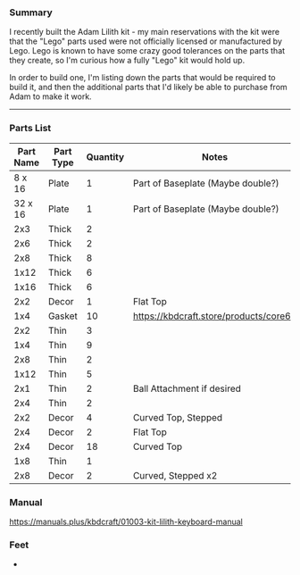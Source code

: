 ### Summary
I recently built the Adam Lilith kit - my main reservations with the kit were that the "Lego" parts used were not officially licensed or manufactured by Lego. Lego is known to have some crazy good tolerances on the parts that they create, so I'm curious how a fully "Lego" kit would hold up. 

In order to build one, I'm listing down the parts that would be required to build it, and then the additional parts that I'd likely be able to purchase from Adam to make it work.

---

### Parts List
| Part Name | Part Type | Quantity | Notes                                  |
| --------- | --------- | -------- | -------------------------------------- |
| 8 x 16    | Plate     | 1        | Part of Baseplate (Maybe double?)      |
| 32 x 16   | Plate     | 1        | Part of Baseplate (Maybe double?)      |
| 2x3       | Thick     | 2        |                                        |
| 2x6       | Thick     | 2        |                                        |
| 2x8       | Thick     | 8        |                                        |
| 1x12      | Thick     | 6        |                                        |
| 1x16      | Thick     | 6        |                                        |
| 2x2       | Decor     | 1        | Flat Top                               |
| 1x4       | Gasket    | 10       | https://kbdcraft.store/products/core64 |
| 2x2       | Thin      | 3        |                                        |
| 1x4       | Thin      | 9        |                                        |
| 2x8       | Thin      | 2        |                                        |
| 1x12      | Thin      | 5        |                                        |
| 2x1       | Thin      | 2        | Ball Attachment if desired             |
| 2x4       | Thin      | 2        |                                        |
| 2x2       | Decor     | 4        | Curved Top, Stepped                    |
| 2x4       | Decor     | 2        | Flat Top                               |
| 2x4       | Decor     | 18       | Curved Top                             |
| 1x8       | Thin      | 1        |                                        |
| 2x8       | Decor     | 2        | Curved, Stepped x2                     |
### Manual
https://manuals.plus/kbdcraft/01003-kit-lilith-keyboard-manual

### Feet
- 